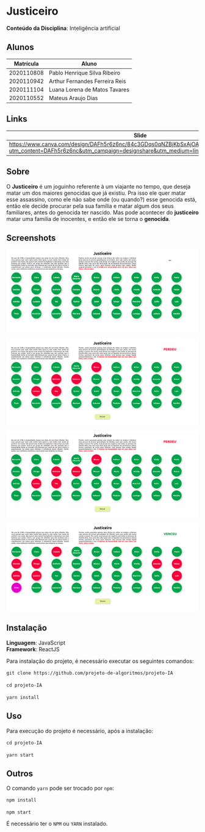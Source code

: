 # Justiceiro

**Conteúdo da Disciplina**: Inteligência artificial<br>

## Alunos
|Matrícula | Aluno |
| -- | -- |
| 2020110808  |  Pablo Henrique Silva Ribeiro |
| 2020110942  |  Arthur Fernandes Ferreira Reis |
| 2020111104  |  Luana Lorena de Matos Tavares |
| 2020110552  |  Mateus Araujo Dias |

## Links
|Slide| Relatório|
| -- | -- |
| https://www.canva.com/design/DAFh5r6z6nc/84c3GDqs0qNZBjKbSxAjOA/edit?utm_content=DAFh5r6z6nc&utm_campaign=designshare&utm_medium=link2&utm_source=sharebutton| https://docs.google.com/document/d/13iW0fDBYjn4qCqf7T7hNZKObaElgdveLHoL9qoCBkCw/edit?usp=sharing|


## Sobre 

O **Justiceiro** é um joguinho referente à um viajante no tempo, que deseja matar um dos maiores genocidas que já existiu. Pra isso ele quer matar esse assassino, como ele não sabe onde (ou quando?) esse genocida está, então ele decide procurar pela sua família e matar algum dos seus familiares, antes do genocida ter nascido. Mas pode acontecer do **justiceiro** matar uma familia de inocentes, e então ele se torna o **genocida**.

## Screenshots

![](./assets/inicio.png)

![](./assets/perdeu.png)

![](./assets/perdeu.png)

![](./assets/venceu.png)

## Instalação 
**Linguagem**: JavaScript<br>
**Framework**: ReactJS<br>

Para instalação do projeto, é necessário executar os seguintes comandos:
```
git clone https://github.com/projeto-de-algoritmos/projeto-IA

cd projeto-IA

yarn install
```

## Uso 

Para execução do projeto é necessário, após a instalação:
```
cd projeto-IA

yarn start
```

## Outros 
O comando `yarn` pode ser trocado por `npm`:
```
npm install

npm start
```

É necessário ter o `NPM` ou `YARN` instalado.
